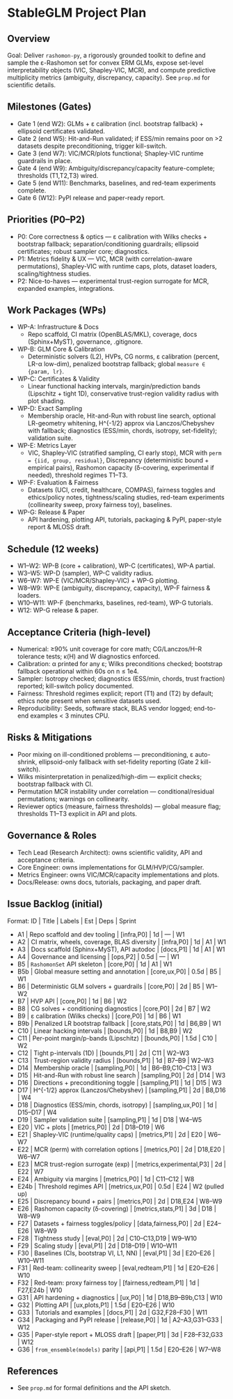 # StableGLM Project Plan

## Overview

Goal: Deliver `rashomon-py`, a rigorously grounded toolkit to define and sample the ε-Rashomon set for convex ERM GLMs, expose set-level interpretability objects (VIC, Shapley-VIC, MCR), and compute predictive multiplicity metrics (ambiguity, discrepancy, capacity). See `prop.md` for scientific details.

## Milestones (Gates)

- Gate 1 (end W2): GLMs + ε calibration (incl. bootstrap fallback) + ellipsoid certificates validated.
- Gate 2 (end W5): Hit-and-Run validated; if ESS/min remains poor on >2 datasets despite preconditioning, trigger kill-switch.
- Gate 3 (end W7): VIC/MCR/plots functional; Shapley-VIC runtime guardrails in place.
- Gate 4 (end W9): Ambiguity/discrepancy/capacity feature-complete; thresholds (T1,T2,T3) wired.
- Gate 5 (end W11): Benchmarks, baselines, and red-team experiments complete.
- Gate 6 (W12): PyPI release and paper-ready report.

## Priorities (P0–P2)

- P0: Core correctness & optics — ε calibration with Wilks checks + bootstrap fallback; separation/conditioning guardrails; ellipsoid certificates; robust sampler core; diagnostics.
- P1: Metrics fidelity & UX — VIC, MCR (with correlation-aware permutations), Shapley-VIC with runtime caps, plots, dataset loaders, scaling/tightness studies.
- P2: Nice-to-haves — experimental trust-region surrogate for MCR, expanded examples, integrations.

## Work Packages (WPs)

- WP-A: Infrastructure & Docs
  - Repo scaffold, CI matrix (OpenBLAS/MKL), coverage, docs (Sphinx+MyST), governance, .gitignore.
- WP-B: GLM Core & Calibration
  - Deterministic solvers (L2), HVPs, CG norms, ε calibration (percent, LR-α low-dim), penalized bootstrap fallback; global `measure ∈ {param, lr}`.
- WP-C: Certificates & Validity
  - Linear functional hacking intervals, margin/prediction bands (Lipschitz + tight 1D), conservative trust-region validity radius with plot shading.
- WP-D: Exact Sampling
  - Membership oracle, Hit-and-Run with robust line search, optional LR-geometry whitening, H^{-1/2} approx via Lanczos/Chebyshev with fallback; diagnostics (ESS/min, chords, isotropy, set-fidelity); validation suite.
- WP-E: Metrics Layer
  - VIC, Shapley-VIC (stratified sampling, CI early stop), MCR with `perm = {iid, group, residual}`, Discrepancy (deterministic bound + empirical pairs), Rashomon capacity (δ-covering, experimental if needed), threshold regimes T1–T3.
- WP-F: Evaluation & Fairness
  - Datasets (UCI, credit, healthcare, COMPAS), fairness toggles and ethics/policy notes, tightness/scaling studies, red-team experiments (collinearity sweep, proxy fairness toy), baselines.
- WP-G: Release & Paper
  - API hardening, plotting API, tutorials, packaging & PyPI, paper-style report & MLOSS draft.

## Schedule (12 weeks)

- W1–W2: WP-B (core + calibration), WP-C (certificates), WP-A partial.
- W3–W5: WP-D (sampler), WP-C validity radius.
- W6–W7: WP-E (VIC/MCR/Shapley-VIC) + WP-G plotting.
- W8–W9: WP-E (ambiguity, discrepancy, capacity), WP-F fairness & loaders.
- W10–W11: WP-F (benchmarks, baselines, red-team), WP-G tutorials.
- W12: WP-G release & paper.

## Acceptance Criteria (high-level)

- Numerical: ≥90% unit coverage for core math; CG/Lanczos/H–R tolerance tests; κ(H) and W diagnostics enforced.
- Calibration: α printed for any ε; Wilks preconditions checked; bootstrap fallback operational within 60s on n ≤ 1e4.
- Sampler: Isotropy checked; diagnostics (ESS/min, chords, trust fraction) reported; kill-switch policy documented.
- Fairness: Threshold regimes explicit; report (T1) and (T2) by default; ethics note present when sensitive datasets used.
- Reproducibility: Seeds, software stack, BLAS vendor logged; end-to-end examples < 3 minutes CPU.

## Risks & Mitigations

- Poor mixing on ill-conditioned problems — preconditioning, ε auto-shrink, ellipsoid-only fallback with set-fidelity reporting (Gate 2 kill-switch).
- Wilks misinterpretation in penalized/high-dim — explicit checks; bootstrap fallback with CI.
- Permutation MCR instability under correlation — conditional/residual permutations; warnings on collinearity.
- Reviewer optics (measure, fairness thresholds) — global measure flag; thresholds T1–T3 explicit in API and plots.

## Governance & Roles

- Tech Lead (Research Architect): owns scientific validity, API and acceptance criteria.
- Core Engineer: owns implementations for GLM/HVP/CG/sampler.
- Metrics Engineer: owns VIC/MCR/capacity implementations and plots.
- Docs/Release: owns docs, tutorials, packaging, and paper draft.

## Issue Backlog (initial)

Format: ID | Title | Labels | Est | Deps | Sprint

- A1 | Repo scaffold and dev tooling | [infra,P0] | 1d | — | W1
- A2 | CI matrix, wheels, coverage, BLAS diversity | [infra,P0] | 1d | A1 | W1
- A3 | Docs scaffold (Sphinx+MyST), API autodoc | [docs,P1] | 1d | A1 | W1
- A4 | Governance and licensing | [ops,P2] | 0.5d | — | W1
- B5 | `RashomonSet` API skeleton | [core,P0] | 1d | A1 | W1
- B5b | Global measure setting and annotation | [core,ux,P0] | 0.5d | B5 | W1
- B6 | Deterministic GLM solvers + guardrails | [core,P0] | 2d | B5 | W1–W2
- B7 | HVP API | [core,P0] | 1d | B6 | W2
- B8 | CG solves + conditioning diagnostics | [core,P0] | 2d | B7 | W2
- B9 | ε calibration (Wilks checks) | [core,P0] | 1d | B6 | W1
- B9b | Penalized LR bootstrap fallback | [core,stats,P0] | 1d | B6,B9 | W1
- C10 | Linear hacking intervals | [bounds,P0] | 1d | B8,B9 | W2
- C11 | Per-point margin/p-bands (Lipschitz) | [bounds,P0] | 1.5d | C10 | W2
- C12 | Tight p-intervals (1D) | [bounds,P1] | 2d | C11 | W2–W3
- C13 | Trust-region validity radius | [bounds,P1] | 1d | B7–B9 | W2–W3
- D14 | Membership oracle | [sampling,P0] | 1d | B6–B9,C10–C13 | W3
- D15 | Hit-and-Run with robust line search | [sampling,P0] | 2d | D14 | W3
- D16 | Directions + preconditioning toggle | [sampling,P1] | 1d | D15 | W3
- D17 | H^{-1/2} approx (Lanczos/Chebyshev) | [sampling,P1] | 2d | B8,D16 | W4
- D18 | Diagnostics (ESS/min, chords, isotropy) | [sampling,ux,P0] | 1d | D15–D17 | W4
- D19 | Sampler validation suite | [sampling,P1] | 1d | D18 | W4–W5
- E20 | VIC + plots | [metrics,P0] | 2d | D18–D19 | W6
- E21 | Shapley-VIC (runtime/quality caps) | [metrics,P1] | 2d | E20 | W6–W7
- E22 | MCR (perm) with correlation options | [metrics,P0] | 2d | D18,E20 | W6–W7
- E23 | MCR trust-region surrogate (exp) | [metrics,experimental,P3] | 2d | E22 | W7
- E24 | Ambiguity via margins | [metrics,P0] | 1d | C11–C12 | W8
- E24b | Threshold regimes API | [metrics,ux,P0] | 0.5d | E24 | W2 (pulled up)
- E25 | Discrepancy bound + pairs | [metrics,P0] | 2d | D18,E24 | W8–W9
- E26 | Rashomon capacity (δ-covering) | [metrics,stats,P1] | 3d | D18 | W8–W9
- F27 | Datasets + fairness toggles/policy | [data,fairness,P0] | 2d | E24–E26 | W8–W9
- F28 | Tightness study | [eval,P0] | 2d | C10–C13,D19 | W9–W10
- F29 | Scaling study | [eval,P1] | 2d | D18–D19 | W10–W11
- F30 | Baselines (CIs, bootstrap VI, L1, NN) | [eval,P1] | 3d | E20–E26 | W10–W11
- F31 | Red-team: collinearity sweep | [eval,redteam,P1] | 1d | E20–E26 | W10
- F32 | Red-team: proxy fairness toy | [fairness,redteam,P1] | 1d | F27,E24b | W10
- G31 | API hardening + diagnostics | [ux,P0] | 1d | D18,B9–B9b,C13 | W10
- G32 | Plotting API | [ux,plots,P1] | 1.5d | E20–E26 | W10
- G33 | Tutorials and examples | [docs,P1] | 2d | G32,F28–F30 | W11
- G34 | Packaging and PyPI release | [release,P0] | 1d | A2–A3,G31–G33 | W12
- G35 | Paper-style report + MLOSS draft | [paper,P1] | 3d | F28–F32,G33 | W12
- G36 | `from_ensemble(models)` parity | [api,P1] | 1.5d | E20–E26 | W7–W8

## References

- See `prop.md` for formal definitions and the API sketch.
